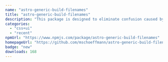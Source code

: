 ```yaml
---
name: "astro-generic-build-filenames"
title: "astro-generic-build-filenames"
description: "This package is designed to eliminate confusion caused by the default naming convention, which names files after their entry points."
categories:
  - "css+ui"
  - "recent"
npmUrl: "https://www.npmjs.com/package/astro-generic-build-filenames"
homepageUrl: "https://github.com/mschoeffmann/astro-generic-build-filenames"
badge: "new"
downloads: 168
---
```

